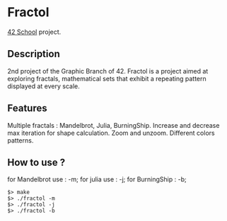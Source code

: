 # Fractol
[42 School](https://www.42.fr/) project.

## Description

2nd project of the Graphic Branch of 42.
Fractol is a project aimed at exploring fractals, mathematical sets that exhibit a repeating pattern displayed at every scale.

## Features

Multiple fractals : Mandelbrot, Julia, BurningShip.
Increase and decrease max iteration for shape calculation.
Zoom and unzoom.
Different colors patterns.

## How to use ?
for Mandelbrot use : -m;
for julia use      : -j;
for BurningShip    : -b;
```
$> make
$> ./fractol -m
$> ./fractol -j
$> ./fractol -b
```
